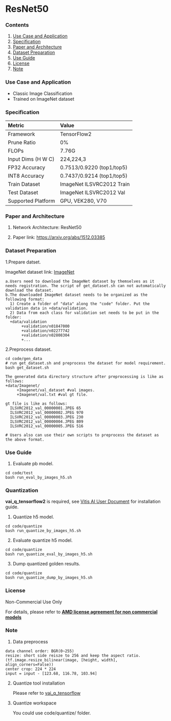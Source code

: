 # ResNet50 

### Contents
1. [Use Case and Application](#Use-Case-and-Application)
2. [Specification](#Specification)
3. [Paper and Architecture](#Paper-and-Architecture)
4. [Dataset Preparation](#Dataset-Preparation)
5. [Use Guide](#Use-Guide)
6. [License](#License)
7. [Note](#Note)


### Use Case and Application

   - Classic Image Classification
   - Trained on ImageNet dataset
   
   
### Specification

| Metric             | Value                                   |
| :----------------- | :-------------------------------------- |
| Framework          | TensorFlow2                             |
| Prune Ratio        | 0%                                      |
| FLOPs              | 7.76G                                   |
| Input Dims (H W C) | 224,224,3                               |
| FP32 Accuracy      | 0.7513/0.9220 (top1/top5)               |
| INT8 Accuracy      | 0.7437/0.9214 (top1/top5)               |
| Train Dataset      | ImageNet ILSVRC2012 Train               |
| Test Dataset       | ImageNet ILSVRC2012 Val                 |
| Supported Platform | GPU, VEK280, V70                        |
  

### Paper and Architecture 

1. Network Architecture: ResNet50
 
2. Paper link: https://arxiv.org/abs/1512.03385
  
  
### Dataset Preparation

1.Prepare datset.
  
  ImageNet dataset link: [ImageNet](http://image-net.org/download-images) 
  
  ```
  a.Users need to download the ImageNet dataset by themselves as it needs registration. The script of get_dataset.sh can not automatically download the dataset. 
  b.The downloaded ImageNet dataset needs to be organized as the following format:
    1) Create a folder of "data" along the "code" folder. Put the validation data in +data/validation.
    2) Data from each class for validation set needs to be put in the folder:
    +data/validation
         +validation/n01847000 
         +validation/n02277742
         +validation/n02808304
         +... 
  ```
  
2.Preprocess dataset.

  ```shell
  cd code/gen_data
  # run get_dataset.sh and preprocess the dataset for model requirement.
  bash get_dataset.sh 
  ```
  
  ```
  The generated data directory structure after preprocessing is like as follows:
  +data/Imagenet/   
       +Imagenet/val_dataset #val images. 
       +Imagenet/val.txt #val gt file.
  
  gt file is like as follows: 
    ILSVRC2012_val_00000001.JPEG 65
    ILSVRC2012_val_00000002.JPEG 970
    ILSVRC2012_val_00000003.JPEG 230
    ILSVRC2012_val_00000004.JPEG 809
    ILSVRC2012_val_00000005.JPEG 516
    
  # Users also can use their own scripts to preprocess the dataset as the above format.
  ```
  
  
### Use Guide

1. Evaluate pb model.
  ```shell
  cd code/test
  bash run_eval_by_images_h5.sh
  ```

### Quantization

**vai_q_tensorflow2** is required, see 
[Vitis AI User Document](https://www.xilinx.com/products/design-tools/vitis/vitis-ai.html#documentation) for installation guide.

1. Quantize h5 model.
  ```shell
  cd code/quantize
  bash run_quantize_by_images_h5.sh
  ```

2. Evaluate quantize h5 model.
  ```shell
  cd code/quantize
  bash run_quantize_eval_by_images_h5.sh
  ```

3. Dump quantized golden results.
  ```shell
  cd code/quantize
  bash run_quantize_dump_by_images_h5.sh
  ```
    
### License

Non-Commercial Use Only

For details, please refer to **[AMD license agreement for non commercial models](https://github.com/Xilinx/Vitis-AI/blob/master/model_zoo/AMD-license-agreement-for-non-commercial-models.md)**


### Note

1. Data preprocess

  ```
  data channel order: BGR(0~255)                  
  resize: short side reisze to 256 and keep the aspect ratio.(tf.image.resize_bilinear(image, [height, width], align_corners=False))
  center crop: 224 * 224
  input = input - [123.68, 116.78, 103.94] 
  ```
   
2. Quantize tool installation

   Please refer to [vai_q_tensorflow](../../../src/vai_quantizer/vai_q_tensorflow2.x)
  
3. Quantize workspace

   You could use code/quantize/ folder.
  
